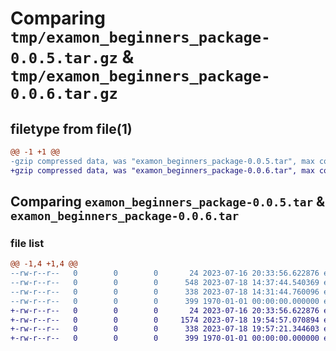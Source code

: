 # Comparing `tmp/examon_beginners_package-0.0.5.tar.gz` & `tmp/examon_beginners_package-0.0.6.tar.gz`

## filetype from file(1)

```diff
@@ -1 +1 @@
-gzip compressed data, was "examon_beginners_package-0.0.5.tar", max compression
+gzip compressed data, was "examon_beginners_package-0.0.6.tar", max compression
```

## Comparing `examon_beginners_package-0.0.5.tar` & `examon_beginners_package-0.0.6.tar`

### file list

```diff
@@ -1,4 +1,4 @@
--rw-r--r--   0        0        0       24 2023-07-16 20:33:56.622876 examon_beginners_package-0.0.5/examon_beginners_package/__init__.py
--rw-r--r--   0        0        0      548 2023-07-18 14:37:44.540369 examon_beginners_package-0.0.5/examon_beginners_package/beginners.py
--rw-r--r--   0        0        0      338 2023-07-18 14:31:44.760096 examon_beginners_package-0.0.5/pyproject.toml
--rw-r--r--   0        0        0      399 1970-01-01 00:00:00.000000 examon_beginners_package-0.0.5/PKG-INFO
+-rw-r--r--   0        0        0       24 2023-07-16 20:33:56.622876 examon_beginners_package-0.0.6/examon_beginners_package/__init__.py
+-rw-r--r--   0        0        0     1574 2023-07-18 19:54:57.070894 examon_beginners_package-0.0.6/examon_beginners_package/beginners.py
+-rw-r--r--   0        0        0      338 2023-07-18 19:57:21.344603 examon_beginners_package-0.0.6/pyproject.toml
+-rw-r--r--   0        0        0      399 1970-01-01 00:00:00.000000 examon_beginners_package-0.0.6/PKG-INFO
```

